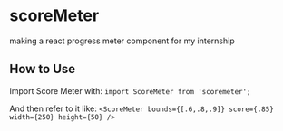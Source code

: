 # scoreMeter
making a react progress meter component for my internship

## How to Use
Import Score Meter with:
    `import ScoreMeter from 'scoremeter';`

And then refer to it like:
    `<ScoreMeter
        bounds={[.6,.8,.9]}
        score={.85}
        width={250}
        height={50}
     />`
